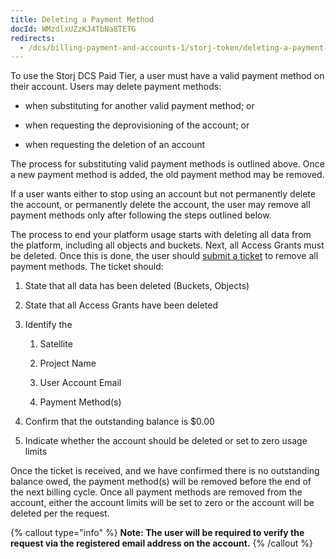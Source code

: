 ```yaml
---
title: Deleting a Payment Method
docId: WMzdlxUZzKJ4TbNa8TETG
redirects:
  - /dcs/billing-payment-and-accounts-1/storj-token/deleting-a-payment-method
---
```


To use the Storj DCS Paid Tier, a user must have a valid payment method on their account. Users may delete payment methods: &#x20;

- when substituting for another valid payment method; or

- when requesting the deprovisioning of the account; or

- when requesting the deletion of an account

The process for substituting valid payment methods is outlined above. Once a new payment method is added, the old payment method may be removed.

If a user wants either to stop using an account but not permanently delete the account, or permanently delete the account, the user may remove all payment methods only after following the steps outlined below.

The process to end your platform usage starts with deleting all data from the platform, including all objects and buckets. Next, all Access Grants must be deleted. Once this is done, the user should [submit a ticket](https://supportdcs.storj.io/hc/en-us/requests/new) to remove all payment methods. The ticket should:

1.  State that all data has been deleted (Buckets, Objects)

2.  State that all Access Grants have been deleted

3.  Identify the &#x20;

    1.  Satellite

    2.  Project Name

    3.  User Account Email

    4.  Payment Method(s)

4.  Confirm that the outstanding balance is $0.00

5.  Indicate whether the account should be deleted or set to zero usage limits

Once the ticket is received, and we have confirmed there is no outstanding balance owed, the payment method(s) will be removed before the end of the next billing cycle. Once all payment methods are removed from the account, either the account limits will be set to zero or the account will be deleted per the request.

{% callout type="info"  %}
**Note: The user will be required to verify the request via the registered email address on the account.**
{% /callout %}
